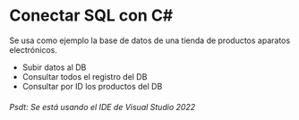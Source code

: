 # Conectar SQL con C#

Se usa como ejemplo la base de datos de una tienda de productos aparatos electrónicos.

* Subir datos al DB
* Consultar todos el registro del DB
* Consultar por ID los productos del DB

###### Psdt: Se está usando el IDE de Visual Studio 2022
